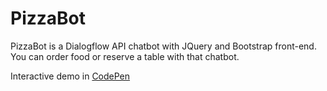 # PizzaBot

PizzaBot is a Dialogflow API chatbot with JQuery and Bootstrap front-end. 
You can order food or reserve a table with that chatbot. 

Interactive demo in [CodePen](https://codepen.io/strahlistvan/full/xQwryW)
